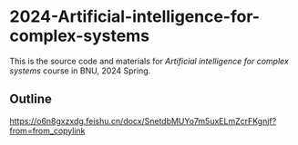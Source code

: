 # 2024-Artificial-intelligence-for-complex-systems
This is the source code and materials for *Artificial intelligence for complex systems* course in BNU, 2024 Spring.<br>

## Outline
https://o6n8gxzxdg.feishu.cn/docx/SnetdbMUYo7m5uxELmZcrFKgnjf?from=from_copylink

  
